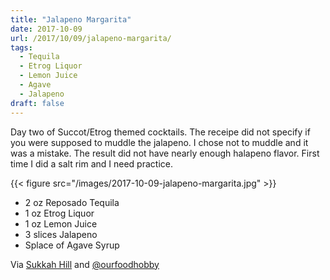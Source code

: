 ```yaml
---
title: "Jalapeno Margarita"
date: 2017-10-09
url: /2017/10/09/jalapeno-margarita/
tags:
  - Tequila
  - Etrog Liquor
  - Lemon Juice
  - Agave
  - Jalapeno
draft: false
---
```


Day two of Succot/Etrog themed cocktails. The receipe did not specify if you were supposed to muddle the jalapeno. I chose not to muddle and it was a mistake. The result did not have nearly enough halapeno flavor. First time I did a salt rim and I need practice.

{{< figure src="/images/2017-10-09-jalapeno-margarita.jpg" >}}

* 2 oz Reposado Tequila
* 1 oz Etrog Liquor
* 1 oz Lemon Juice
* 3 slices Jalapeno
* Splace of Agave Syrup

Via [Sukkah Hill](http://www.sukkahhill.com/) and [@ourfoodhobby](https://instagram.com/ourfoodhobby)
